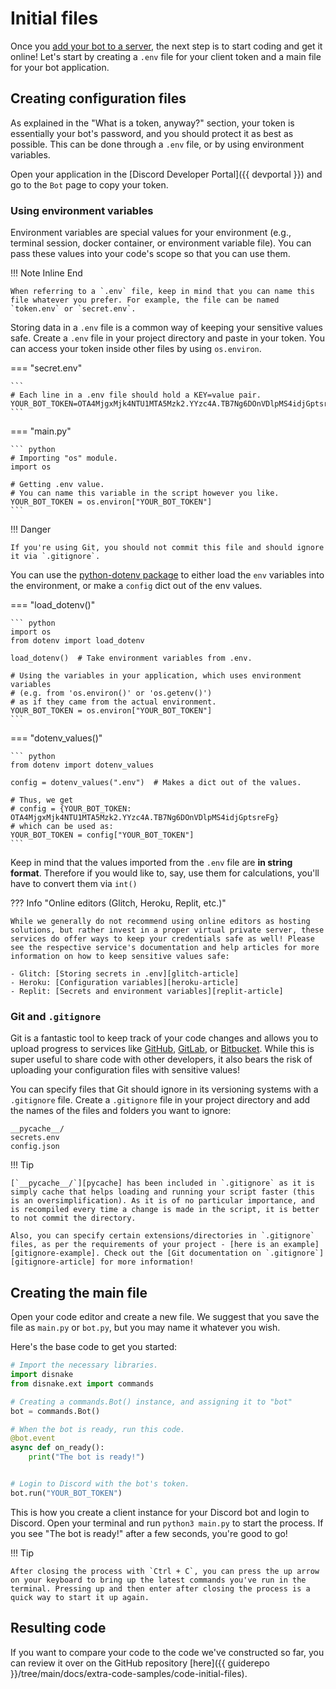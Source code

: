 # Initial files

Once you [add your bot to a server](../000-prerequisites/003-inviting-your-bot.md), the next step is to start coding and
get it online! Let's start by creating a `.env` file for your client token and a main file for your bot application.

## Creating configuration files

As explained in the "What is a token, anyway?" section, your token is essentially your bot's password, and you should
protect it as best as possible. This can be done through a `.env` file, or by using environment variables.

Open your application in the [Discord Developer Portal]({{ devportal }}) and go to the `Bot` page to copy your token.

### Using environment variables

Environment variables are special values for your environment (e.g., terminal session, docker container, or environment
variable file). You can pass these values into your code's scope so that you can use them.

!!! Note Inline End

    When referring to a `.env` file, keep in mind that you can name this file whatever you prefer. For example, the file can be named `token.env` or `secret.env`.

Storing data in a `.env` file is a common way of keeping your sensitive values safe. Create a `.env` file in your
project directory and paste in your token. You can access your token inside other files by using `os.environ`.

=== "secret.env"

    ```
    # Each line in a .env file should hold a KEY=value pair.
    YOUR_BOT_TOKEN=OTA4MjgxMjk4NTU1MTA5Mzk2.YYzc4A.TB7Ng6DOnVDlpMS4idjGptsreFg
    ```

=== "main.py"

    ``` python
    # Importing "os" module.
    import os

    # Getting .env value.
    # You can name this variable in the script however you like.
    YOUR_BOT_TOKEN = os.environ["YOUR_BOT_TOKEN"]
    ```

!!! Danger

    If you're using Git, you should not commit this file and should ignore it via `.gitignore`.

You can use the [python-dotenv package][python-dotenv] to either load the `env` variables into the environment, or make
a `config` dict out of the env values.

=== "load_dotenv()"

    ``` python
    import os
    from dotenv import load_dotenv

    load_dotenv()  # Take environment variables from .env.

    # Using the variables in your application, which uses environment variables
    # (e.g. from 'os.environ()' or 'os.getenv()')
    # as if they came from the actual environment.
    YOUR_BOT_TOKEN = os.environ["YOUR_BOT_TOKEN"]
    ```

=== "dotenv_values()"

    ``` python
    from dotenv import dotenv_values

    config = dotenv_values(".env")  # Makes a dict out of the values.

    # Thus, we get
    # config = {YOUR_BOT_TOKEN: OTA4MjgxMjk4NTU1MTA5Mzk2.YYzc4A.TB7Ng6DOnVDlpMS4idjGptsreFg}
    # which can be used as:
    YOUR_BOT_TOKEN = config["YOUR_BOT_TOKEN"]
    ```

Keep in mind that the values imported from the `.env` file are **in string format**. Therefore if you would like to,
say, use them for calculations, you'll have to convert them via `int()`

??? Info "Online editors (Glitch, Heroku, Replit, etc.)"

    While we generally do not recommend using online editors as hosting solutions, but rather invest in a proper virtual private server, these services do offer ways to keep your credentials safe as well! Please see the respective service's documentation and help articles for more information on how to keep sensitive values safe:

    - Glitch: [Storing secrets in .env][glitch-article]
    - Heroku: [Configuration variables][heroku-article]
    - Replit: [Secrets and environment variables][replit-article]

### Git and `.gitignore`

Git is a fantastic tool to keep track of your code changes and allows you to upload progress to services like
[GitHub][github], [GitLab][gitlab], or [Bitbucket][bitbucket]. While this is super useful to share code with other
developers, it also bears the risk of uploading your configuration files with sensitive values!

You can specify files that Git should ignore in its versioning systems with a `.gitignore` file. Create a `.gitignore`
file in your project directory and add the names of the files and folders you want to ignore:

```
__pycache__/
secrets.env
config.json
```

!!! Tip

    [`__pycache__/`][pycache] has been included in `.gitignore` as it is simply cache that helps loading and running your script faster (this is an oversimplification). As it is of no particular importance, and is recompiled every time a change is made in the script, it is better to not commit the directory.

    Also, you can specify certain extensions/directories in `.gitignore` files, as per the requirements of your project - [here is an example][gitignore-example]. Check out the [Git documentation on `.gitignore`][gitignore-article] for more information!

## Creating the main file

Open your code editor and create a new file. We suggest that you save the file as `main.py` or `bot.py`, but you may
name it whatever you wish.

Here's the base code to get you started:

```python linenums="1" title="main.py"
# Import the necessary libraries.
import disnake
from disnake.ext import commands

# Creating a commands.Bot() instance, and assigning it to "bot"
bot = commands.Bot()

# When the bot is ready, run this code.
@bot.event
async def on_ready():
    print("The bot is ready!")


# Login to Discord with the bot's token.
bot.run("YOUR_BOT_TOKEN")
```

This is how you create a client instance for your Discord bot and login to Discord. Open your terminal and run
`python3 main.py` to start the process. If you see "The bot is ready!" after a few seconds, you're good to go!

!!! Tip

    After closing the process with `Ctrl + C`, you can press the up arrow on your keyboard to bring up the latest commands you've run in the terminal. Pressing up and then enter after closing the process is a quick way to start it up again.

## Resulting code

If you want to compare your code to the code we've constructed so far, you can review it over on the GitHub repository
[here]({{ guiderepo }}/tree/main/docs/extra-code-samples/code-initial-files).

[python-dotenv]: https://pypi.org/project/python-dotenv/
[glitch-article]: https://glitch.happyfox.com/kb/article/18
[heroku-article]: https://devcenter.heroku.com/articles/config-vars
[replit-article]: https://docs.replit.com/repls/secrets-environment-variables
[github]: https://github.com/
[gitlab]: https://about.gitlab.com/
[bitbucket]: https://bitbucket.org/product
[pycache]: https://stackoverflow.com/questions/16869024/what-is-pycache
[gitignore-example]: https://raw.githubusercontent.com/github/gitignore/master/Python.gitignore
[gitignore-article]: https://git-scm.com/docs/gitignore
